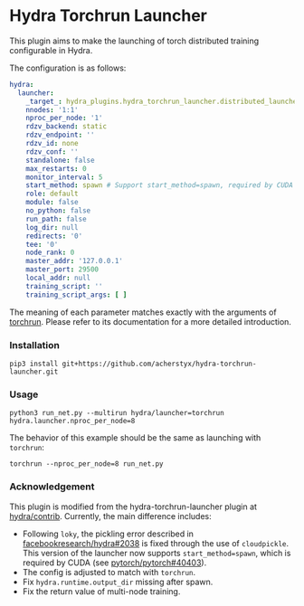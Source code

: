 # Hydra Torchrun Launcher

This plugin aims to make the launching of torch distributed training configurable in Hydra.

The configuration is as follows:

```yaml
hydra:
  launcher:
    _target_: hydra_plugins.hydra_torchrun_launcher.distributed_launcher.TorchDistributedLauncher
    nnodes: '1:1'
    nproc_per_node: '1'
    rdzv_backend: static
    rdzv_endpoint: ''
    rdzv_id: none
    rdzv_conf: ''
    standalone: false
    max_restarts: 0
    monitor_interval: 5
    start_method: spawn # Support start_method=spawn, required by CUDA
    role: default
    module: false
    no_python: false
    run_path: false
    log_dir: null
    redirects: '0'
    tee: '0'
    node_rank: 0
    master_addr: '127.0.0.1'
    master_port: 29500
    local_addr: null
    training_script: ''
    training_script_args: [ ]
```

The meaning of each parameter matches exactly with the arguments
of [torchrun](https://pytorch.org/docs/stable/elastic/run.html).
Please refer to its documentation for a more detailed introduction.

### Installation

```shell
pip3 install git+https://github.com/acherstyx/hydra-torchrun-launcher.git
```

### Usage

```shell
python3 run_net.py --multirun hydra/launcher=torchrun hydra.launcher.nproc_per_node=8
```

The behavior of this example should be the same as launching with `torchrun`:

```shell
torchrun --nproc_per_node=8 run_net.py
```

### Acknowledgement

This plugin is modified from the hydra-torchrun-launcher plugin at [hydra/contrib](https://github.com/facebookresearch/hydra/tree/main/contrib/hydra_torchrun_launcher).
Currently, the main difference includes:

- Following `loky`, the pickling error described in [facebookresearch/hydra#2038](https://github.com/facebookresearch/hydra/issues/2038) is fixed through the use of `cloudpickle`. This version of the launcher now supports `start_method=spawn`, which is required by CUDA (see [pytorch/pytorch#40403](https://github.com/pytorch/pytorch/issues/40403)).
- The config is adjusted to match with `torchrun`.
- Fix `hydra.runtime.output_dir` missing after spawn.
- Fix the return value of multi-node training.
